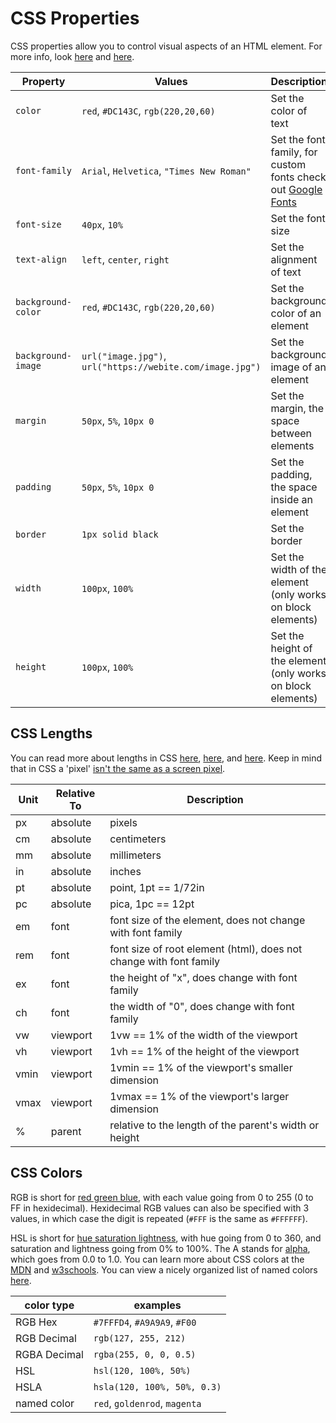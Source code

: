 
# CSS Properties

CSS properties allow you to control visual aspects of an HTML element. For more info, look [here](https://developer.mozilla.org/en-US/docs/Web/CSS/Reference) and [here](https://www.w3schools.com/cssref/).

| Property           | Values                                                    | Description                                                                               | Links                                                                                                                                           |
|--------------------|-----------------------------------------------------------|-------------------------------------------------------------------------------------------|-------------------------------------------------------------------------------------------------------------------------------------------------|
| `color`            | `red`, `#DC143C`, `rgb(220,20,60)`                        | Set the color of text                                                                     | [mdn](https://developer.mozilla.org/en-US/docs/Web/CSS/color), [w3schools](https://www.w3schools.com/cssref/pr_text_color.asp)                  |
| `font-family`      | `Arial`, `Helvetica`, `"Times New Roman"`                 | Set the font family, for custom fonts check out [Google Fonts](https://fonts.google.com/) | [mdn](https://developer.mozilla.org/en-US/docs/Web/CSS/font-family), [w3schools](https://www.w3schools.com/cssref/pr_font_font-family.asp)      |
| `font-size`        | `40px`, `10%`                                             | Set the font size                                                                         | [mdn](https://developer.mozilla.org/en-US/docs/Web/CSS/font-size), [w3schools](https://www.w3schools.com/cssref/pr_font_font-size.asp)          |
| `text-align`       | `left`, `center`, `right`                                 | Set the alignment of text                                                                 | [mdn](https://developer.mozilla.org/en-US/docs/Web/CSS/text-align), [w3schools](https://www.w3schools.com/cssref/pr_text_text-align.asp)        |
| `background-color` | `red`, `#DC143C`, `rgb(220,20,60)`                        | Set the background color of an element                                                    | [mdn](https://developer.mozilla.org/en-US/docs/Web/CSS/background-color), [w3schools](https://www.w3schools.com/cssref/pr_background-color.asp) |
| `background-image` | `url("image.jpg")`, `url("https://webite.com/image.jpg")` | Set the background image of an element                                                    | [mdn](https://developer.mozilla.org/en-US/docs/Web/CSS/background-image), [w3schools](https://www.w3schools.com/cssref/pr_background-image.asp) |
| `margin`           | `50px`, `5%`, `10px 0`                                    | Set the margin, the space between elements                                                | [mdn](https://developer.mozilla.org/en-US/docs/Web/CSS/margin), [w3schools](https://www.w3schools.com/css/css_margin.asp)                       |
| `padding`          | `50px`, `5%`, `10px 0`                                    | Set the padding, the space inside an element                                              | [mdn](https://developer.mozilla.org/en-US/docs/Web/CSS/padding), [w3schools](https://www.w3schools.com/css/css_padding.asp)                     |
| `border`           | `1px solid black`                                         | Set the border                                                                            | [mdn](https://developer.mozilla.org/en-US/docs/Web/CSS/border), [w3schools](https://www.w3schools.com/css/css_border.asp)                       |
| `width`            | `100px`, `100%`                                           | Set the width of the element (only works on block elements)                               | [mdn](https://developer.mozilla.org/en-US/docs/Web/CSS/width), [w3schools](https://www.w3schools.com/css/css_dimension.asp)                     |
| `height`           | `100px`, `100%`                                           | Set the height of the element (only works on block elements)                              | [mdn](https://developer.mozilla.org/en-US/docs/Web/CSS/height), [w3schools](https://www.w3schools.com/css/css_dimension.asp)                    |

## CSS Lengths

You can read more about lengths in CSS [here](https://css-tricks.com/the-lengths-of-css/), [here](https://developer.mozilla.org/en-US/docs/Learn/CSS/Introduction_to_CSS/Values_and_units), and [here](https://www.w3schools.com/cssref/css_units.asp). Keep in mind that in CSS a 'pixel' [isn't the same as a screen pixel](https://stackoverflow.com/questions/27382331/how-a-css-pixel-size-is-calculated).


| Unit | Relative To | Description |
|--- |--- |--- |
| px | absolute | pixels |
| cm | absolute | centimeters |
| mm | absolute | millimeters |
| in | absolute | inches |
| pt | absolute | point, 1pt == 1/72in |
| pc | absolute | pica, 1pc == 12pt |
| em | font | font size of the element, does not change with font family |
| rem | font | font size of root element (html), does not change with font family |
| ex | font | the height of "x", does change with font family |
| ch | font  | the width of "0", does change with font family |
| vw | viewport | 1vw == 1% of the width of the viewport |
| vh | viewport | 1vh == 1% of the height of the viewport |
| vmin | viewport | 1vmin == 1% of the viewport's smaller dimension |
| vmax | viewport | 1vmax == 1% of the viewport's larger dimension |
| %	 | parent | relative to the length of the parent's width or height |


## CSS Colors

RGB is short for [red green blue](https://en.wikipedia.org/wiki/RGB_color_model), with each value going from 0 to 255 (0 to FF in hexidecimal). Hexidecimal RGB values can also be specified with 3 values, in which case the digit is repeated (`#FFF` is the same as `#FFFFFF`).

HSL is short for [hue saturation lightness](https://en.wikipedia.org/wiki/HSL_and_HSV), with hue going from 0 to 360, and saturation and lightness going from 0% to 100%. The A stands for [alpha](https://en.wikipedia.org/wiki/Alpha_compositing), which goes from 0.0 to 1.0. You can learn more about CSS colors at the [MDN](https://developer.mozilla.org/en-US/docs/Web/CSS/color_value) and [w3schools](https://www.w3schools.com/cssref/css_colors.asp). You can view a nicely organized list of named colors [here](http://htmlcolorcodes.com/color-names/).

| color type | examples |
|--- |--- |
| RGB Hex | `#7FFFD4`, `#A9A9A9`, `#F00` |
| RGB Decimal | `rgb(127, 255, 212)` |
| RGBA Decimal | `rgba(255, 0, 0, 0.5)` |
| HSL | `hsl(120, 100%, 50%)` |
| HSLA | `hsla(120, 100%, 50%, 0.3)` |
| named color | `red`, `goldenrod`, `magenta` |


